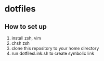 # dotfiles
## How to set up
1. install zsh, vim
2. chsh zsh
3. clone this repository to your home directory
4. run dotfilesLink.sh to create symbolic link
